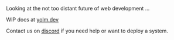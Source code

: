 Looking at the not too distant future of web development ...

WIP docs at [yolm.dev](yolm.dev)

Contact us on [discord](https://discord.gg/qQt5yF83) if you need help or want to deploy a system.
